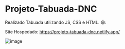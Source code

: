 # Projeto-Tabuada-DNC
Realizado Tabuada utilizando JS, CSS e HTML. 😃:

Site Hospedado: https://projeto-tabuada-dnc.netlify.app/

![image](https://github.com/MatheusNascimento99/Projeto-Tabuada-DNC/assets/139829100/f3299420-8213-4f79-9d28-7a1371c689df)

